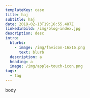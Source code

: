 ```yaml
---
templateKey: case
title: haj
subtitle: haj
date: 2019-02-13T19:16:55.487Z
linkedinbild: /img/blog-index.jpg
description: desc
intro:
  blurbs:
    - image: /img/favicon-16x16.png
      text: blurb
  description: a
  heading: a
  image: /img/apple-touch-icon.png
tags:
  - tag
---
```

body
